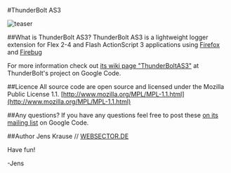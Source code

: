 #ThunderBolt AS3

![teaser](http://flash-thunderbolt.googlecode.com/svn/trunk/as3/images/ThunderBoltAS3_logo_wiki.png)

##What is ThunderBolt AS3?
ThunderBolt  AS3 is a lightweight logger extension for Flex 2-4 and Flash ActionScript 3 applications using [Firefox](http://www.getfirebug.com/) and [Firebug](http://www.mozilla.com/en-US/firefox/)

For more information check out [its wiki page "ThunderBoltAS3"](http://code.google.com/p/flash-thunderbolt/wiki/ThunderBoltAS3) at ThunderBolt's project on Google Code.

##Licence
All source code are open source and licensed under the Mozilla Public License 1.1. [http://www.mozilla.org/MPL/MPL-1.1.html](http://www.mozilla.org/MPL/MPL-1.1.html)

##Any questions?
If you have any questions feel free to post these [on its mailing list](http://groups.google.com/group/flash-thunderbolt) on Google Code. 

##Author
Jens Krause // [WEBSECTOR.DE](http://www.websector.de)

Have fun!

-Jens